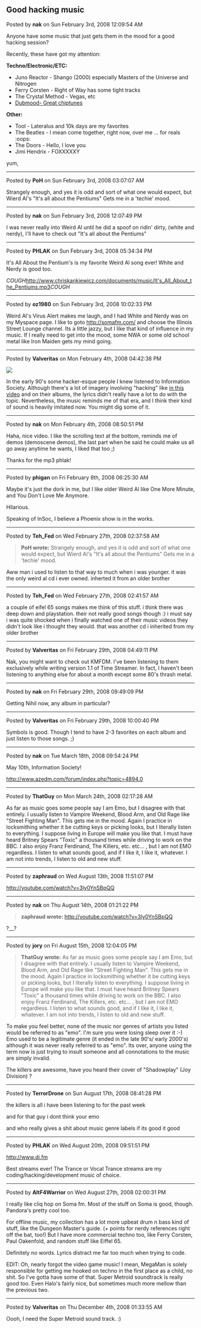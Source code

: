 ## Good hacking music
Posted by **nak** on Sun February 3rd, 2008 12:09:54 AM

Anyone have some music that just gets them in the mood for a good hacking
session?

Recently, these have got my attention:

**Techno/Electronic/ETC:**

  * Juno Reactor - Shango (2000) especially Masters of the Universe and Nitrogen
  * Ferry Corsten - Right of Way has some tight tracks
  * The Crystal Method - Vegas, etc
  * [Dubmood- Great chiptunes](http://razor1911.com/dubmood/)

**Other:**

  * Tool - Lateralus and 10k days are my favorites
  * The Beatles - I mean come together, right now, over me ... for reals :oops:
  * The Doors - Hello, I love you
  * Jimi Hendrix - FOXXXXXY

yum,

--------------------------------------------------------------------------------

Posted by **PoH** on Sun February 3rd, 2008 03:07:07 AM

Strangely enough, and yes it is odd and sort of what one would expect, but Wierd
Al's "It's all about the Pentiums" Gets me in a 'techie' mood.

--------------------------------------------------------------------------------

Posted by **nak** on Sun February 3rd, 2008 12:07:49 PM

I was never really into Weird Al until he did a spoof on ridin' dirty, (white
and nerdy), I'll have to check out "It's all about the Pentiums"

--------------------------------------------------------------------------------

Posted by **PHLAK** on Sun February 3rd, 2008 05:34:34 PM

It's All About the Pentium's is my favorite Weird Al song ever!  White and Nerdy
is good too.

*COUGH*<http://www.chriskankiewicz.com/documents/music/It's_All_About_the_Pentiums.mp3>*COUGH*

--------------------------------------------------------------------------------

Posted by **oz1980** on Sun February 3rd, 2008 10:02:33 PM

Weird Al's Virus Alert makes me laugh, and I had White and Nerdy was on my
Myspace page. I like to goto <http://somafm.com/> and choose the Illinois Street
Lounge channel. Its a little jazzy, but I like that kind of influence in my
music. If I really need to get into the mood, some NWA or some old school metal
like Iron Maiden gets my mind going.

--------------------------------------------------------------------------------

Posted by **Valveritas** on Mon February 4th, 2008 04:42:38 PM

![](http://upload.wikimedia.org/wikipedia/en/thumb/2/2d/Hack_InSoc_cover.jpg/200px-Hack_InSoc_cover.jpg)

In the early 90's some hacker-esque people  I knew listened to Information
Society.  Although there's a lot of imagery involving "hacking" like
[in this video](http://www.youtube.com/watch?v=frQWuMVyZY8) and on their albums,
the lyrics didn't really have a lot  to do with the topic.  Nevertheless, the
music reminds me of that era, and I think their kind of sound is heavily
imitated now. You might dig some of it.

--------------------------------------------------------------------------------

Posted by **nak** on Mon February 4th, 2008 08:50:51 PM

Haha, nice video.  I like the scrolling text at the bottom, reminds me of demos
(demoscene demos), the last part when he said he could make us all go away
anytime he wants, I liked that too ;)

Thanks for the mp3 phlak!

--------------------------------------------------------------------------------

Posted by **phigan** on Fri February 8th, 2008 06:25:30 AM

Maybe it's just the dork in me, but I like older Weird Al like One More Minute,
and You Don't Love Me Anymore.

Hilarious.

Speaking of InSoc, I believe a Phoenix show is in the works.

--------------------------------------------------------------------------------

Posted by **Teh_Fed** on Wed February 27th, 2008 02:37:58 AM

> **PoH wrote:**
> Strangely enough, and yes it is odd and sort of what one would expect, but
> Wierd Al's "It's all about the Pentiums" Gets me in a 'techie' mood.

Aww man i used to listen to that way to much when i was younger. it was the only
weird al cd i ever owned. inherted it from an older brother

--------------------------------------------------------------------------------

Posted by **Teh_Fed** on Wed February 27th, 2008 02:41:57 AM

a couple of  eifel 65 songs makes me think of this stuff.  i think there was
deep down and playstation. their not really good songs though :) i must say i
was quite shocked when i finally watched one of their music videos they didn't
look like i thought they would. that was another cd i inherited from my older
brother

--------------------------------------------------------------------------------

Posted by **Valveritas** on Fri February 29th, 2008 04:49:11 PM

Nak, you might want to check out KMFDM.  I've been listening to them exclusively
while writing version 1.1 of Time Streamer.  In fact, I haven't been listening
to anything else for about a month except some 80's thrash metal.

--------------------------------------------------------------------------------

Posted by **nak** on Fri February 29th, 2008 09:49:09 PM

Getting Nihil now, any album in particular?

--------------------------------------------------------------------------------

Posted by **Valveritas** on Fri February 29th, 2008 10:00:40 PM

Symbols is good. Though I tend to have 2-3 favorites on each album and just
listen to those songs. ;)

--------------------------------------------------------------------------------

Posted by **nak** on Tue March 18th, 2008 09:54:24 PM

May 10th, Information Society!

<http://www.azedm.com/forum/index.php?topic=4894.0>

--------------------------------------------------------------------------------

Posted by **ThatGuy** on Mon March 24th, 2008 02:17:28 AM

As far as music goes some people say I am Emo, but I disagree with that
entirely. I usually listen to Vampire Weekend, Blood Arm, and Old Rage like
"Street Fighting Man". This gets me in the mood. Again I practice in
locksmithing whether it be cutting keys or picking looks, but I literally listen
to everything. I suppose living in Europe will make you like that. I must have
heard Britney Spears "Toxic" a thousand times while driving to work on the BBC.
I also enjoy Franz Ferdinand, The Killers, etc. etc... , but I am not EMO
regardless. I listen to what sounds good, and if I like it, I like it, whatever.
I am not into trends, I listen to old and new stuff.

--------------------------------------------------------------------------------

Posted by **zaphraud** on Wed August 13th, 2008 11:51:07 PM

<http://youtube.com/watch?v=3ly0YnSBpQQ>

--------------------------------------------------------------------------------

Posted by **nak** on Thu August 14th, 2008 01:21:22 PM

> **zaphraud wrote:**
> <http://youtube.com/watch?v=3ly0YnSBpQQ>

?__?

--------------------------------------------------------------------------------

Posted by **jory** on Fri August 15th, 2008 12:04:05 PM

> **ThatGuy wrote:**
> As far as music goes some people say I am Emo, but I disagree with that
> entirely. I usually listen to Vampire Weekend, Blood Arm, and Old Rage like
> "Street Fighting Man". This gets me in the mood. Again I practice in
> locksmithing whether it be cutting keys or picking looks, but I literally
> listen to everything. I suppose living in Europe will make you like that. I
> must have heard Britney Spears "Toxic" a thousand times while driving to work
> on the BBC. I also enjoy Franz Ferdinand, The Killers, etc. etc... , but I am
> not EMO regardless. I listen to what sounds good, and if I like it, I like it,
> whatever. I am not into trends, I listen to old and new stuff.

To make you feel better, none of the music nor genres of artists you listed
would be referred to as "emo".  I'm sure you were losing sleep over it :-) Emo
used to be a legitimate genre (it ended in the late 90's/ early 2000's) although
it was never really referred to as "emo".  Its over, anyone using the term now
is just trying to insult someone and all connotations to the music are simply
invalid.

The killers are awesome, have you heard their cover of "Shadowplay" (Joy
Division) ?

--------------------------------------------------------------------------------

Posted by **TerrorDrone** on Sun August 17th, 2008 08:41:28 PM

the killers is all i have been listening to for the past week

and for that guy i dont think your emo

and who really gives a shit about music genre labels if its good it good

--------------------------------------------------------------------------------

Posted by **PHLAK** on Wed August 20th, 2008 09:51:51 PM

<http://www.di.fm>

Best streams ever!  The Trance or Vocal Trance streams are my
coding/hacking/development music of choice.

--------------------------------------------------------------------------------

Posted by **AltF4Warrior** on Wed August 27th, 2008 02:00:31 PM

I really like cliq hop on Soma fm. Most of the stuff on Soma is good, though.
Pandora's pretty cool too.

For offline music, my collection has a lot more upbeat drum n bass kind of
stuff, like the Dungeon Master's guide. (+ points for nerdy references right off
the bat, too!) But I have more commercial techno too, like Ferry Corsten, Paul
Oakenfold, and random stuff like Eiffel 65.

Definitely no words. Lyrics distract me far too much when trying to code.

EDIT: Oh, nearly forgot the video game music! I mean, MegaMan is solely
responsible for getting me hooked on techno in the first place as a child, no
shit. So I've gotta have some of that. Super Metroid soundtrack is really good
too. Even Halo's fairly nice, but sometimes much more mellow than the previous
two.

--------------------------------------------------------------------------------

Posted by **Valveritas** on Thu December 4th, 2008 01:33:55 AM

Oooh, I need the Super Metroid sound track. :)
